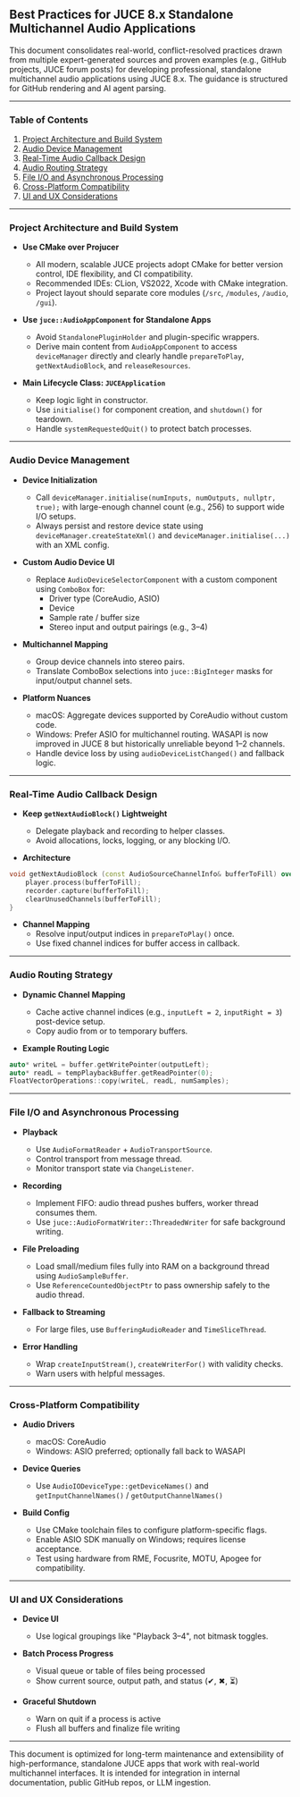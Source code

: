 ## Best Practices for JUCE 8.x Standalone Multichannel Audio Applications

This document consolidates real-world, conflict-resolved practices drawn from multiple expert-generated sources and proven examples (e.g., GitHub projects, JUCE forum posts) for developing professional, standalone multichannel audio applications using JUCE 8.x. The guidance is structured for GitHub rendering and AI agent parsing.

---

### Table of Contents
1. [Project Architecture and Build System](#project-architecture-and-build-system)
2. [Audio Device Management](#audio-device-management)
3. [Real-Time Audio Callback Design](#real-time-audio-callback-design)
4. [Audio Routing Strategy](#audio-routing-strategy)
5. [File I/O and Asynchronous Processing](#file-io-and-asynchronous-processing)
6. [Cross-Platform Compatibility](#cross-platform-compatibility)
7. [UI and UX Considerations](#ui-and-ux-considerations)

---

### Project Architecture and Build System

- **Use CMake over Projucer**
  - All modern, scalable JUCE projects adopt CMake for better version control, IDE flexibility, and CI compatibility.
  - Recommended IDEs: CLion, VS2022, Xcode with CMake integration.
  - Project layout should separate core modules (`/src`, `/modules`, `/audio`, `/gui`).

- **Use `juce::AudioAppComponent` for Standalone Apps**
  - Avoid `StandalonePluginHolder` and plugin-specific wrappers.
  - Derive main content from `AudioAppComponent` to access `deviceManager` directly and clearly handle `prepareToPlay`, `getNextAudioBlock`, and `releaseResources`.

- **Main Lifecycle Class: `JUCEApplication`**
  - Keep logic light in constructor.
  - Use `initialise()` for component creation, and `shutdown()` for teardown.
  - Handle `systemRequestedQuit()` to protect batch processes.

---

### Audio Device Management

- **Device Initialization**
  - Call `deviceManager.initialise(numInputs, numOutputs, nullptr, true);` with large-enough channel count (e.g., 256) to support wide I/O setups.
  - Always persist and restore device state using `deviceManager.createStateXml()` and `deviceManager.initialise(...)` with an XML config.

- **Custom Audio Device UI**
  - Replace `AudioDeviceSelectorComponent` with a custom component using `ComboBox` for:
    - Driver type (CoreAudio, ASIO)
    - Device
    - Sample rate / buffer size
    - Stereo input and output pairings (e.g., 3–4)

- **Multichannel Mapping**
  - Group device channels into stereo pairs.
  - Translate ComboBox selections into `juce::BigInteger` masks for input/output channel sets.

- **Platform Nuances**
  - macOS: Aggregate devices supported by CoreAudio without custom code.
  - Windows: Prefer ASIO for multichannel routing. WASAPI is now improved in JUCE 8 but historically unreliable beyond 1–2 channels.
  - Handle device loss by using `audioDeviceListChanged()` and fallback logic.

---

### Real-Time Audio Callback Design

- **Keep `getNextAudioBlock()` Lightweight**
  - Delegate playback and recording to helper classes.
  - Avoid allocations, locks, logging, or any blocking I/O.

- **Architecture**
```cpp
void getNextAudioBlock (const AudioSourceChannelInfo& bufferToFill) override {
    player.process(bufferToFill);
    recorder.capture(bufferToFill);
    clearUnusedChannels(bufferToFill);
}
```

- **Channel Mapping**
  - Resolve input/output indices in `prepareToPlay()` once.
  - Use fixed channel indices for buffer access in callback.

---

### Audio Routing Strategy

- **Dynamic Channel Mapping**
  - Cache active channel indices (e.g., `inputLeft = 2`, `inputRight = 3`) post-device setup.
  - Copy audio from or to temporary buffers.

- **Example Routing Logic**
```cpp
auto* writeL = buffer.getWritePointer(outputLeft);
auto* readL = tempPlaybackBuffer.getReadPointer(0);
FloatVectorOperations::copy(writeL, readL, numSamples);
```

---

### File I/O and Asynchronous Processing

- **Playback**
  - Use `AudioFormatReader` + `AudioTransportSource`.
  - Control transport from message thread.
  - Monitor transport state via `ChangeListener`.

- **Recording**
  - Implement FIFO: audio thread pushes buffers, worker thread consumes them.
  - Use `juce::AudioFormatWriter::ThreadedWriter` for safe background writing.

- **File Preloading**
  - Load small/medium files fully into RAM on a background thread using `AudioSampleBuffer`.
  - Use `ReferenceCountedObjectPtr` to pass ownership safely to the audio thread.

- **Fallback to Streaming**
  - For large files, use `BufferingAudioReader` and `TimeSliceThread`.

- **Error Handling**
  - Wrap `createInputStream()`, `createWriterFor()` with validity checks.
  - Warn users with helpful messages.

---

### Cross-Platform Compatibility

- **Audio Drivers**
  - macOS: CoreAudio
  - Windows: ASIO preferred; optionally fall back to WASAPI

- **Device Queries**
  - Use `AudioIODeviceType::getDeviceNames()` and `getInputChannelNames()` / `getOutputChannelNames()`

- **Build Config**
  - Use CMake toolchain files to configure platform-specific flags.
  - Enable ASIO SDK manually on Windows; requires license acceptance.
  - Test using hardware from RME, Focusrite, MOTU, Apogee for compatibility.

---

### UI and UX Considerations

- **Device UI**
  - Use logical groupings like "Playback 3–4", not bitmask toggles.

- **Batch Process Progress**
  - Visual queue or table of files being processed
  - Show current source, output path, and status (✔, ✖, ⏳)

- **Graceful Shutdown**
  - Warn on quit if a process is active
  - Flush all buffers and finalize file writing

---

This document is optimized for long-term maintenance and extensibility of high-performance, standalone JUCE apps that work with real-world multichannel interfaces. It is intended for integration in internal documentation, public GitHub repos, or LLM ingestion.

